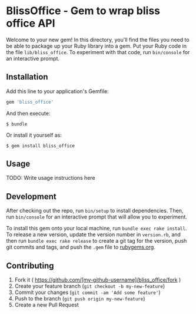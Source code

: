 # BlissOffice  - Gem to wrap bliss office API

Welcome to your new gem! In this directory, you'll find the files you need to be able to package up your Ruby library into a gem. Put your Ruby code in the file `lib/bliss_office`. To experiment with that code, run `bin/console` for an interactive prompt.


## Installation

Add this line to your application's Gemfile:

```ruby
gem 'bliss_office'
```

And then execute:

    $ bundle

Or install it yourself as:

    $ gem install bliss_office

## Usage

TODO: Write usage instructions here

## Development

After checking out the repo, run `bin/setup` to install dependencies. Then, run `bin/console` for an interactive prompt that will allow you to experiment.

To install this gem onto your local machine, run `bundle exec rake install`. To release a new version, update the version number in `version.rb`, and then run `bundle exec rake release` to create a git tag for the version, push git commits and tags, and push the `.gem` file to [rubygems.org](https://rubygems.org).

## Contributing

1. Fork it ( https://github.com/[my-github-username]/bliss_office/fork )
2. Create your feature branch (`git checkout -b my-new-feature`)
3. Commit your changes (`git commit -am 'Add some feature'`)
4. Push to the branch (`git push origin my-new-feature`)
5. Create a new Pull Request
